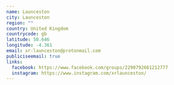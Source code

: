 ```yaml
---
name: Launceston
city: Launceston
region: ""
country: United Kingdom
countrycode: gb
latitude: 50.646
longitude: -4.361
email: xr-launceston@protonmail.com
publiciseemail: true
links:
  facebook: https://www.facebook.com/groups/2290792661212777
  instagram: https://www.instagram.com/xrlaunceston/
---
```

